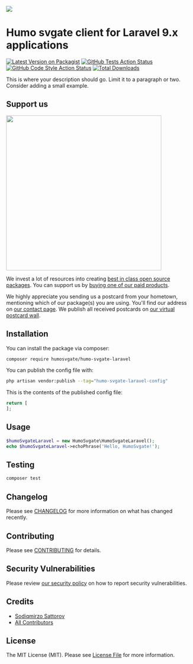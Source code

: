 
[<img src="https://github-ads.s3.eu-central-1.amazonaws.com/support-ukraine.svg?t=1" />](https://supportukrainenow.org)

# Humo svgate client for Laravel 9.x applications

[![Latest Version on Packagist](https://img.shields.io/packagist/v/humosvgate/humo-svgate-laravel.svg?style=flat-square)](https://packagist.org/packages/humosvgate/humo-svgate-laravel)
[![GitHub Tests Action Status](https://img.shields.io/github/workflow/status/humosvgate/humo-svgate-laravel/run-tests?label=tests)](https://github.com/humosvgate/humo-svgate-laravel/actions?query=workflow%3Arun-tests+branch%3Amain)
[![GitHub Code Style Action Status](https://img.shields.io/github/workflow/status/humosvgate/humo-svgate-laravel/Check%20&%20fix%20styling?label=code%20style)](https://github.com/humosvgate/humo-svgate-laravel/actions?query=workflow%3A"Check+%26+fix+styling"+branch%3Amain)
[![Total Downloads](https://img.shields.io/packagist/dt/humosvgate/humo-svgate-laravel.svg?style=flat-square)](https://packagist.org/packages/humosvgate/humo-svgate-laravel)

This is where your description should go. Limit it to a paragraph or two. Consider adding a small example.

## Support us

[<img src="https://github-ads.s3.eu-central-1.amazonaws.com/humo-svgate-laravel.jpg?t=1" width="419px" />](https://spatie.be/github-ad-click/humo-svgate-laravel)

We invest a lot of resources into creating [best in class open source packages](https://spatie.be/open-source). You can support us by [buying one of our paid products](https://spatie.be/open-source/support-us).

We highly appreciate you sending us a postcard from your hometown, mentioning which of our package(s) you are using. You'll find our address on [our contact page](https://spatie.be/about-us). We publish all received postcards on [our virtual postcard wall](https://spatie.be/open-source/postcards).

## Installation

You can install the package via composer:

```bash
composer require humosvgate/humo-svgate-laravel
```

You can publish the config file with:

```bash
php artisan vendor:publish --tag="humo-svgate-laravel-config"
```

This is the contents of the published config file:

```php
return [
];
```

## Usage

```php
$humoSvgateLaravel = new HumoSvgate\HumoSvgateLaravel();
echo $humoSvgateLaravel->echoPhrase('Hello, HumoSvgate!');
```

## Testing

```bash
composer test
```

## Changelog

Please see [CHANGELOG](CHANGELOG.md) for more information on what has changed recently.

## Contributing

Please see [CONTRIBUTING](https://github.com/Sodiqmirzo/.github/blob/main/CONTRIBUTING.md) for details.

## Security Vulnerabilities

Please review [our security policy](../../security/policy) on how to report security vulnerabilities.

## Credits

- [Sodiqmirzo Sattorov](https://github.com/Sodiqmirzo)
- [All Contributors](../../contributors)

## License

The MIT License (MIT). Please see [License File](LICENSE.md) for more information.
